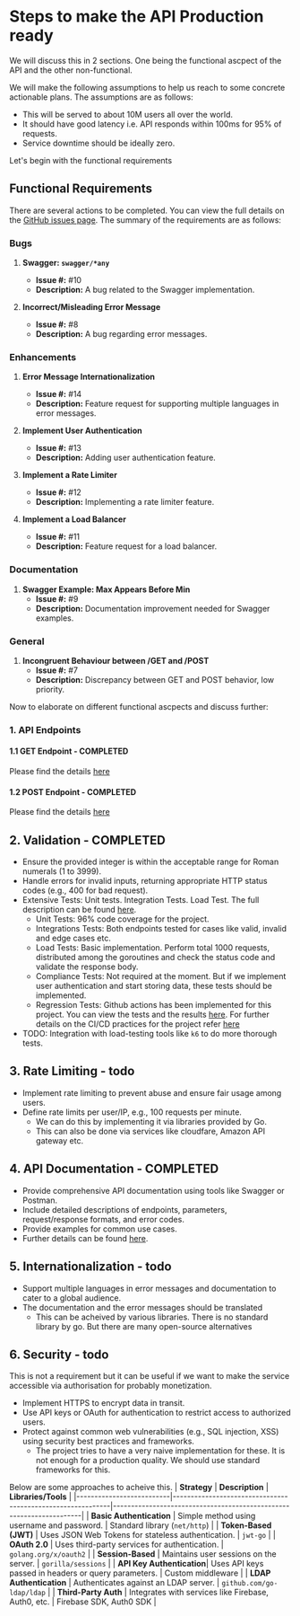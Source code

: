 # Steps to make the API Production ready

We will discuss this in 2 sections. One being the functional ascpect of the API and the other non-functional. 

We will make the following assumptions to help us reach to some concrete actionable plans. The assumptions are as follows:
- This will be served to about 10M users all over the world.
- It should have good latency i.e. API responds within 100ms for 95% of requests.
- Service downtime should be ideally zero. 

Let's begin with the functional requirements

## Functional Requirements
There are several actions to be completed. You can view the full details on the [GitHub issues page](https://github.com/mrtyormaa/decimal-to-roman-numerals/issues). The summary of the requirements are as follows:

### Bugs
1. **Swagger: `swagger/*any`**
   - **Issue #:** #10
   - **Description:** A bug related to the Swagger implementation.

2. **Incorrect/Misleading Error Message**
   - **Issue #:** #8
   - **Description:** A bug regarding error messages.

### Enhancements
1. **Error Message Internationalization**
   - **Issue #:** #14
   - **Description:** Feature request for supporting multiple languages in error messages.

2. **Implement User Authentication**
   - **Issue #:** #13
   - **Description:** Adding user authentication feature.

3. **Implement a Rate Limiter**
   - **Issue #:** #12
   - **Description:** Implementing a rate limiter feature.

4. **Implement a Load Balancer**
   - **Issue #:** #11
   - **Description:** Feature request for a load balancer.

### Documentation
1. **Swagger Example: Max Appears Before Min**
   - **Issue #:** #9
   - **Description:** Documentation improvement needed for Swagger examples.

### General
1. **Incongruent Behaviour between /GET and /POST**
   - **Issue #:** #7
   - **Description:** Discrepancy between GET and POST behavior, low priority.

Now to elaborate on different functional ascpects and discuss further:

### 1. API Endpoints

#### 1.1 GET Endpoint - COMPLETED
Please find the details [here](https://github.com/mrtyormaa/decimal-to-roman-numerals?tab=readme-ov-file#api-documentation)
#### 1.2 POST Endpoint - COMPLETED
Please find the details [here](https://github.com/mrtyormaa/decimal-to-roman-numerals?tab=readme-ov-file#api-documentation)
## 2. Validation - COMPLETED

- Ensure the provided integer is within the acceptable range for Roman numerals (1 to 3999).
- Handle errors for invalid inputs, returning appropriate HTTP status codes (e.g., 400 for bad request).
- Extensive Tests: Unit tests. Integration Tests. Load Test. The full description can be found [here](https://github.com/mrtyormaa/decimal-to-roman-numerals?tab=readme-ov-file#testing).
    - Unit Tests: 96% code coverage for the project.
    - Integrations Tests: Both endpoints tested for cases like valid, invalid and  edge cases etc.
    - Load Tests: Basic implementation. Perform total 1000 requests, distributed among the goroutines and check the status code and validate the response body.
    - Compliance Tests: Not required at the moment. But if we implement user authentication and start storing data, these tests should be implemented.
    - Regression Tests: Github actions has been implemented for this project. You can view the tests and the results [here](https://github.com/mrtyormaa/decimal-to-roman-numerals/actions). For further details on the CI/CD practices for the project refer [here](https://github.com/mrtyormaa/decimal-to-roman-numerals?tab=readme-ov-file#cicd-process) 
- TODO: Integration with load-testing tools like `k6` to do more thorough tests.

## 3. Rate Limiting - todo

- Implement rate limiting to prevent abuse and ensure fair usage among users.
- Define rate limits per user/IP, e.g., 100 requests per minute.
    - We can do this by implementing it via libraries provided by Go.
    - This can also be done via services like cloudfare, Amazon API gateway etc.

## 4. API Documentation - COMPLETED

- Provide comprehensive API documentation using tools like Swagger or Postman.
- Include detailed descriptions of endpoints, parameters, request/response formats, and error codes.
- Provide examples for common use cases.
- Further details can be found [here](https://github.com/mrtyormaa/decimal-to-roman-numerals?tab=readme-ov-file#api-documentation).

## 5. Internationalization - todo

- Support multiple languages in error messages and documentation to cater to a global audience.
- The documentation and the error messages should be translated
    - This can be acheived by various libraries. There is no standard library by go. But there are many open-source alternatives

## 6. Security - todo
This is not a requirement but it can be useful if we want to make the service accessible via authorisation for probably monetization.
- Implement HTTPS to encrypt data in transit.
- Use API keys or OAuth for authentication to restrict access to authorized users.
- Protect against common web vulnerabilities (e.g., SQL injection, XSS) using security best practices and frameworks. 
    - The project tries to have a very naive implementation for these. It is not enough for a production quality. We should use standard frameworks for this.

Below are some approaches to acheive this.
| **Strategy**             | **Description**                                            | **Libraries/Tools**                                                 |
|--------------------------|------------------------------------------------------------|---------------------------------------------------------------------|
| **Basic Authentication** | Simple method using username and password.                 | Standard library (`net/http`)                                       |
| **Token-Based (JWT)**    | Uses JSON Web Tokens for stateless authentication.         | `jwt-go`                                                            |
| **OAuth 2.0**            | Uses third-party services for authentication.              | `golang.org/x/oauth2`                                               |
| **Session-Based**        | Maintains user sessions on the server.                     | `gorilla/sessions`                                                  |
| **API Key Authentication**| Uses API keys passed in headers or query parameters.       | Custom middleware                                                   |
| **LDAP Authentication**  | Authenticates against an LDAP server.                      | `github.com/go-ldap/ldap`                                           |
| **Third-Party Auth**     | Integrates with services like Firebase, Auth0, etc.        | Firebase SDK, Auth0 SDK                                             |

